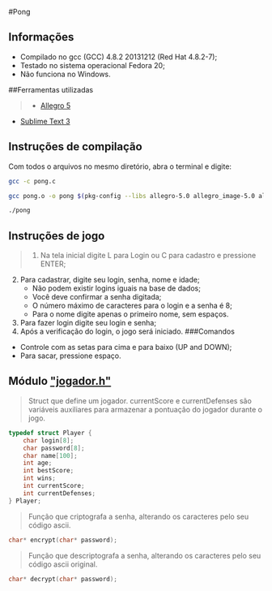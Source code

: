 #Pong

## Informações

> 
- Compilado no gcc (GCC) 4.8.2 20131212 (Red Hat 4.8.2-7);
- Testado no sistema operacional Fedora 20;
- Não funciona no Windows.



##Ferramentas utilizadas

>- [Allegro 5](www.allegro.cc "Allegro 5")
- [Sublime Text 3](www.sublimetext.com/3 "Sublime Text 3")







## Instruções de compilação

Com todos o arquivos no mesmo diretório, abra o terminal e digite:

``` bash
gcc -c pong.c

gcc pong.o -o pong $(pkg-config --libs allegro-5.0 allegro_image-5.0 allegro_font-5.0 allegro_ttf-5.0 allegro_primitives-5.0) jogador.p

./pong
```




## Instruções de jogo
> 1. Na tela inicial digite L para Login ou C para cadastro e pressione ENTER;
2. Para cadastrar, digite seu login, senha, nome e idade;
	- Não podem existir logins iguais na base de dados;
	- Você deve confirmar a senha digitada;
	- O número máximo de caracteres para o login e a senha é 8;
    - Para o nome digite apenas o primeiro nome, sem espaços.
3. Para fazer login digite seu login e senha;
4. Após a verificação do login, o jogo será iniciado.
###Comandos
  - Controle com as setas para cima e para baixo (UP and DOWN);
  - Para sacar, pressione espaço.
  
  
  
## Módulo ["jogador.h"](https://github.com/icaroharry/pong/jogador.h)
> Struct que define um jogador.
currentScore e currentDefenses são variáveis auxiliares para armazenar a pontuação do jogador durante o jogo.


``` c
typedef struct Player {
	char login[8];
    char password[8];
    char name[100];
    int age;
    int bestScore;
    int wins;
    int currentScore;
    int currentDefenses;
} Player;
```

> Função que criptografa a senha, alterando os caracteres pelo seu código ascii.

``` c
char* encrypt(char* password);
```

> Função que descriptografa a senha, alterando os caracteres pelo seu código ascii original.

``` c
char* decrypt(char* password);
```

  
  
  










